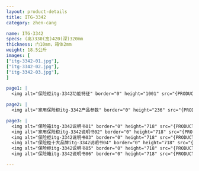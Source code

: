 ```yaml
---
layout: product-details
title: ITG-3342
category: zhen-cang

name: ITG-3342
specs: (高)330(宽)420(深)320mm
thickness: 门10mm，箱体2mm
weight: 18.5公斤
images: [
["itg-3342-01.jpg"],
["itg-3342-02.jpg"],
["itg-3342-03.jpg"],
]

page1: |
  <img alt="保险柜itg-3342功能特征" border="0" height="1001" src="{PRODUCT_IMAGES}itg-3342-gn.jpg" width="538" />

page2: |
  <img alt="家用保险柜itg-3342产品参数" border="0" height="236" src="{PRODUCT_IMAGES}itg-3342-cpcs.jpg" width="538" />

page3: |
  <img alt="保险箱itg-3342说明书01" border="0" height="718" src="{PRODUCT_IMAGES}itg-sm01.jpg" width="538" /><br />
  <img alt="家用保险柜itg-3342说明书02" border="0" height="718" src="{PRODUCT_IMAGES}itg-sm02.jpg" width="538" /><br />
  <img alt="保险柜itg-3342说明书03" border="0" height="718" src="{PRODUCT_IMAGES}itg-sm03.jpg" width="538" /><br />
  <img alt="保险柜十大品牌itg-3342说明书04" border="0" height="718" src="{PRODUCT_IMAGES}itg-sm04.jpg" width="538" /><br />
  <img alt="保险柜itg-3342说明书05" border="0" height="718" src="{PRODUCT_IMAGES}itg-sm05.jpg" width="538" /><br />
  <img alt="保险箱itg-3342说明书06" border="0" height="718" src="{PRODUCT_IMAGES}itg-sm06.jpg" width="538" />

---
```

